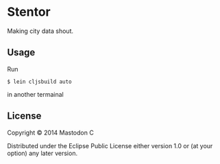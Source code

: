 # Stentor

Making city data shout.

## Usage

Run

```
$ lein cljsbuild auto
```

in another termainal

## License

Copyright © 2014 Mastodon C

Distributed under the Eclipse Public License either version 1.0 or (at
your option) any later version.

